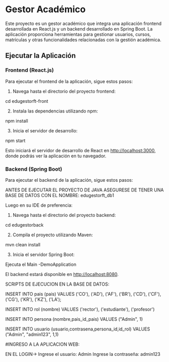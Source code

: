 # Gestor Académico

Este proyecto es un gestor académico que integra una aplicación frontend desarrollada en React.js y un backend desarrollado en Spring Boot. La aplicación proporciona herramientas para gestionar usuarios, cursos, matrículas y otras funcionalidades relacionadas con la gestión académica.

## Ejecutar la Aplicación

### Frontend (React.js)
Para ejecutar el frontend de la aplicación, sigue estos pasos:

1. Navega hasta el directorio del proyecto frontend: 

cd edugestorft-front

2. Instala las dependencias utilizando npm:

npm install

3. Inicia el servidor de desarrollo:

npm start

Esto iniciará el servidor de desarrollo de React en [http://localhost:3000](http://localhost:3000), donde podrás ver la aplicación en tu navegador.

### Backend (Spring Boot)
Para ejecutar el backend de la aplicación, sigue estos pasos:

ANTES DE EJECUTAR EL PROYECTO DE JAVA ASEGURESE DE TENER UNA BASE DE DATOS CON EL NOMBRE: 
 edugestorft_db1 

Luego en su IDE de preferencia:

1. Navega hasta el directorio del proyecto backend:

cd edugestorback

2. Compila el proyecto utilizando Maven:

mvn clean install


3. Inicia el servidor Spring Boot: 

Ejecuta el Main -DemoApplication

El backend estará disponible en [http://localhost:8080](http://localhost:8080).


SCRIPTS DE EJECUCION EN LA BASE DE DATOS:


INSERT INTO pais (pais) VALUES
('CO'),
('AD'),
('AF'),
('BR'),
('CD'),
('CF'),
('CG'),
('KR'),
('KZ'),
('LA');

INSERT INTO rol (nombre) VALUES 
('rector'),
('estudiante'),
('profesor')

INSERT INTO persona (nombre,pais_id_pais) 
VALUES ("Admin", 1)


INSERT INTO usuario (usuario,contrasena,persona_id,id_rol)
VALUES ("Admin", "admin123", 1,1)

#INGRESO A LA APLICACION WEB: 

EN EL LOGIN->
   Ingrese el usuario: Admin
   Ingrese la contraseña: admin123




